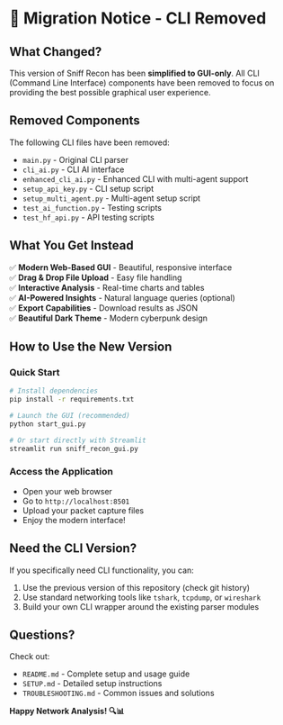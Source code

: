 # 🔄 Migration Notice - CLI Removed

## What Changed?

This version of Sniff Recon has been **simplified to GUI-only**. All CLI (Command Line Interface) components have been removed to focus on providing the best possible graphical user experience.

## Removed Components

The following CLI files have been removed:
- `main.py` - Original CLI parser
- `cli_ai.py` - CLI AI interface  
- `enhanced_cli_ai.py` - Enhanced CLI with multi-agent support
- `setup_api_key.py` - CLI setup script
- `setup_multi_agent.py` - Multi-agent setup script
- `test_ai_function.py` - Testing scripts
- `test_hf_api.py` - API testing scripts

## What You Get Instead

✅ **Modern Web-Based GUI** - Beautiful, responsive interface  
✅ **Drag & Drop File Upload** - Easy file handling  
✅ **Interactive Analysis** - Real-time charts and tables  
✅ **AI-Powered Insights** - Natural language queries (optional)  
✅ **Export Capabilities** - Download results as JSON  
✅ **Beautiful Dark Theme** - Modern cyberpunk design  

## How to Use the New Version

### Quick Start
```bash
# Install dependencies
pip install -r requirements.txt

# Launch the GUI (recommended)
python start_gui.py

# Or start directly with Streamlit
streamlit run sniff_recon_gui.py
```

### Access the Application
- Open your web browser
- Go to `http://localhost:8501`
- Upload your packet capture files
- Enjoy the modern interface!

## Need the CLI Version?

If you specifically need CLI functionality, you can:
1. Use the previous version of this repository (check git history)
2. Use standard networking tools like `tshark`, `tcpdump`, or `wireshark`
3. Build your own CLI wrapper around the existing parser modules

## Questions?

Check out:
- `README.md` - Complete setup and usage guide
- `SETUP.md` - Detailed setup instructions  
- `TROUBLESHOOTING.md` - Common issues and solutions

**Happy Network Analysis! 🔍📊**
